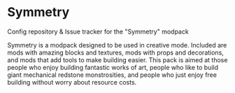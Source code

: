 Symmetry
========

Config repository &amp; Issue tracker for the "Symmetry" modpack

Symmetry is a modpack designed to be used in creative mode. Included are mods with amazing blocks and textures, mods with props and decorations, and mods that add tools to make building easier. This pack is aimed at those people who enjoy building fantastic works of art, people who like to build giant mechanical redstone monstrosities, and people who just enjoy free building without worry about resource costs.
